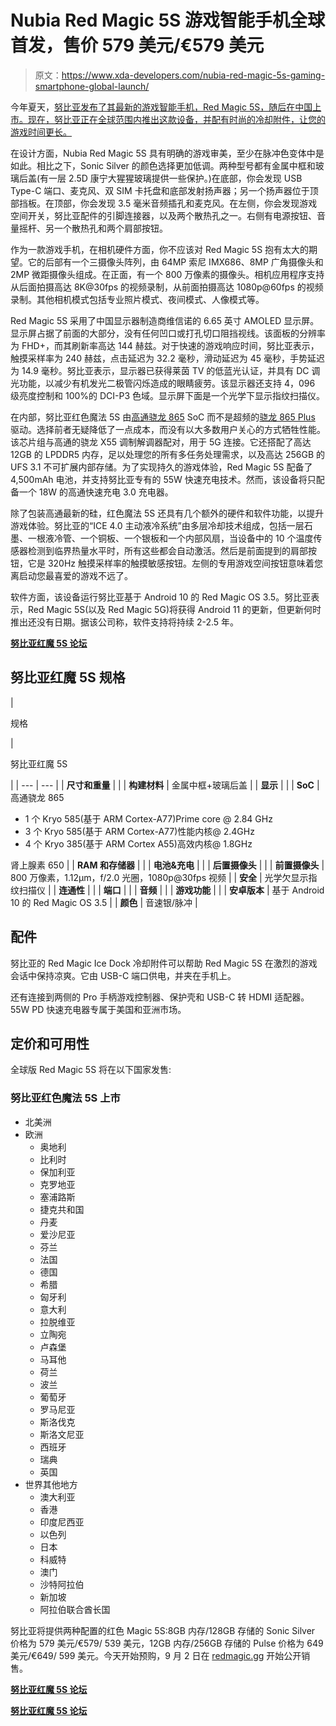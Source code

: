 # Nubia Red Magic 5S 游戏智能手机全球首发，售价 579 美元/€579 美元

> 原文：<https://www.xda-developers.com/nubia-red-magic-5s-gaming-smartphone-global-launch/>

今年夏天，[努比亚发布了其最新的游戏智能手机，Red Magic 5S，随后在中国上市。现在，努比亚正在全球范围内推出这款设备，并配有时尚的冷却附件，让您的游戏时间更长。](https://www.xda-developers.com/nubia-red-magic-5s-144hz-display-active-cooling-fan-launched-china/)

在设计方面，Nubia Red Magic 5S 具有明确的游戏审美，至少在脉冲色变体中是如此。相比之下，Sonic Silver 的颜色选择更加低调。两种型号都有金属中框和玻璃后盖(有一层 2.5D 康宁大猩猩玻璃提供一些保护。)在底部，你会发现 USB Type-C 端口、麦克风、双 SIM 卡托盘和底部发射扬声器；另一个扬声器位于顶部挡板。在顶部，你会发现 3.5 毫米音频插孔和麦克风。在左侧，你会发现游戏空间开关，努比亚配件的引脚连接器，以及两个散热孔之一。右侧有电源按钮、音量摇杆、另一个散热孔和两个肩部按钮。

作为一款游戏手机，在相机硬件方面，你不应该对 Red Magic 5S 抱有太大的期望。它的后部有一个三摄像头阵列，由 64MP 索尼 IMX686、8MP 广角摄像头和 2MP 微距摄像头组成。在正面，有一个 800 万像素的摄像头。相机应用程序支持从后面拍摄高达 8K@30fps 的视频录制，从前面拍摄高达 1080p@60fps 的视频录制。其他相机模式包括专业照片模式、夜间模式、人像模式等。

Red Magic 5S 采用了中国显示器制造商维信诺的 6.65 英寸 AMOLED 显示屏。显示屏占据了前面的大部分，没有任何凹口或打孔切口阻挡视线。该面板的分辨率为 FHD+，而其刷新率高达 144 赫兹。对于快速的游戏响应时间，努比亚表示，触摸采样率为 240 赫兹，点击延迟为 32.2 毫秒，滑动延迟为 45 毫秒，手势延迟为 14.9 毫秒。努比亚表示，显示器已获得莱茵 TV 的低蓝光认证，并具有 DC 调光功能，以减少有机发光二极管闪烁造成的眼睛疲劳。该显示器还支持 4，096 级亮度控制和 100%的 DCI-P3 色域。显示屏下面是一个光学下显示指纹扫描仪。

在内部，努比亚红色魔法 5S 由[高通骁龙 865](https://www.xda-developers.com/qualcomm-snapdragon-865-processor-specifications-features/) SoC 而不是超频的[骁龙 865 Plus](https://www.xda-developers.com/qualcomm-snapdragon-865-plus-launch/) 驱动。选择前者无疑降低了一点成本，而没有以大多数用户关心的方式牺牲性能。该芯片组与高通的骁龙 X55 调制解调器配对，用于 5G 连接。它还搭配了高达 12GB 的 LPDDR5 内存，足以处理您的所有多任务处理需求，以及高达 256GB 的 UFS 3.1 不可扩展内部存储。为了实现持久的游戏体验，Red Magic 5S 配备了 4,500mAh 电池，并支持努比亚专有的 55W 快速充电技术。然而，该设备将只配备一个 18W 的高通快速充电 3.0 充电器。

除了包装高通最新的硅，红色魔法 5S 还具有几个额外的硬件和软件功能，以提升游戏体验。努比亚的“ICE 4.0 主动液冷系统”由多层冷却技术组成，包括一层石墨、一根液冷管、一个铜板、一个银板和一个内部风扇，当设备中的 10 个温度传感器检测到临界热量水平时，所有这些都会自动激活。然后是前面提到的肩部按钮，它是 320Hz 触摸采样率的触摸敏感按钮。左侧的专用游戏空间按钮意味着您离启动您最喜爱的游戏不远了。

软件方面，该设备运行努比亚基于 Android 10 的 Red Magic OS 3.5。努比亚表示，Red Magic 5S(以及 Red Magic 5G)将获得 Android 11 的更新，但更新何时推出还没有日期。据该公司称，软件支持将持续 2-2.5 年。

**[努比亚红魔 5S 论坛](https://forum.xda-developers.com/nubia-red-magic-5s)**

## 努比亚红魔 5S 规格

| 

规格

 | 

努比亚红魔 5S

 |
| --- | --- |
| **尺寸和重量** |  |
| **构建材料** | 金属中框+玻璃后盖 |
| **显示** |  |
| **SoC** | 高通骁龙 865

*   1 个 Kryo 585(基于 ARM Cortex-A77)Prime core @ 2.84 GHz
*   3 个 Kryo 585(基于 ARM Cortex-A77)性能内核@ 2.4GHz
*   4 个 Kryo 385(基于 ARM Cortex A55)高效内核@ 1.8GHz

肾上腺素 650 |
| **RAM 和存储器** |  |
| **电池&充电** |  |
| **后置摄像头** |  |
| **前置摄像头** | 800 万像素，1.12μm，f/2.0 光圈，1080p@30fps 视频 |
| **安全** | 光学欠显示指纹扫描仪 |
| **连通性** |  |
| **端口** |  |
| **音频** |  |
| **游戏功能** |  |
| **安卓版本** | 基于 Android 10 的 Red Magic OS 3.5 |
| **颜色** | 音速银/脉冲 |

## 配件

努比亚的 Red Magic Ice Dock 冷却附件可以帮助 Red Magic 5S 在激烈的游戏会话中保持凉爽。它由 USB-C 端口供电，并夹在手机上。

还有连接到两侧的 Pro 手柄游戏控制器、保护壳和 USB-C 转 HDMI 适配器。55W PD 快速充电器专属于美国和亚洲市场。

## 定价和可用性

全球版 Red Magic 5S 将在以下国家发售:

### 努比亚红色魔法 5S 上市

*   北美洲
*   欧洲
    *   奥地利
    *   比利时
    *   保加利亚
    *   克罗地亚
    *   塞浦路斯
    *   捷克共和国
    *   丹麦
    *   爱沙尼亚
    *   芬兰
    *   法国
    *   德国
    *   希腊
    *   匈牙利
    *   意大利
    *   拉脱维亚
    *   立陶宛
    *   卢森堡
    *   马耳他
    *   荷兰
    *   波兰
    *   葡萄牙
    *   罗马尼亚
    *   斯洛伐克
    *   斯洛文尼亚
    *   西班牙
    *   瑞典
    *   英国
*   世界其他地方
    *   澳大利亚
    *   香港
    *   印度尼西亚
    *   以色列
    *   日本
    *   科威特
    *   澳门
    *   沙特阿拉伯
    *   新加坡
    *   阿拉伯联合酋长国

努比亚将提供两种配置的红色 Magic 5S:8GB 内存/128GB 存储的 Sonic Silver 价格为 579 美元/€579/ 539 美元，12GB 内存/256GB 存储的 Pulse 价格为 649 美元/€649/ 599 美元。今天开始预购，9 月 2 日在 [redmagic.gg](http://www.redmagic.gg/) 开始公开销售。

**[努比亚红魔 5S 论坛](https://forum.xda-developers.com/nubia-red-magic-5s)**

**[努比亚红魔 5S 论坛](https://forum.xda-developers.com/nubia-red-magic-5s)**